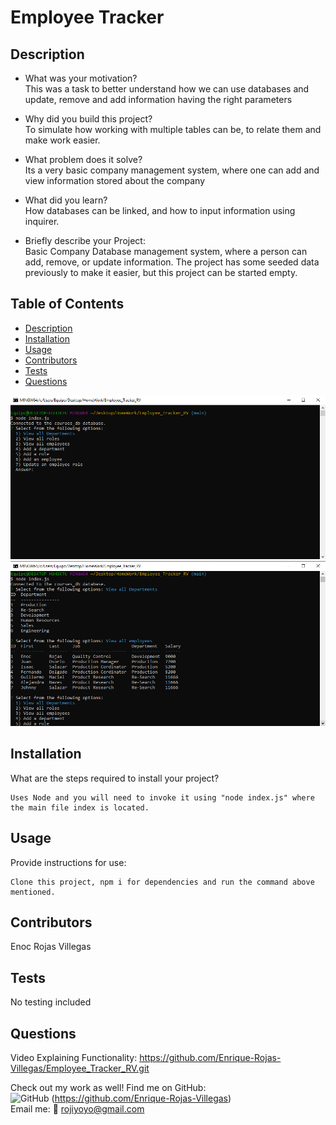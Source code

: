 # Employee Tracker

## Description

- What was your motivation? <br>
  This was a task to better understand how we can use databases and update, remove and add information having the right parameters

- Why did you build this project? <br>
  To simulate how working with multiple tables can be, to relate them and make work easier.

- What problem does it solve? <br>
  Its a very basic company management system, where one can add and view information stored about the company

- What did you learn? <br>
  How databases can be linked, and how to input information using inquirer.
  <br>
- Briefly describe your Project: <br>
  Basic Company Database management system, where a person can add, remove, or update information. The project has some seeded data previously to make it easier, but this project can be started empty.
  <br>

## Table of Contents

- [Description](#description)
- [Installation](#installation)
- [Usage](#usage)
- [Contributors](#contributors)
- [Tests](#tests)
- [Questions](#questions)

![Main](./images/main.PNG)
![Second](./images/second.PNG)

## Installation

What are the steps required to install your project?

    Uses Node and you will need to invoke it using "node index.js" where the main file index is located.

## Usage

Provide instructions for use:

    Clone this project, npm i for dependencies and run the command above mentioned.

## Contributors

Enoc Rojas Villegas

## Tests

No testing included

## Questions

Video Explaining Functionality: https://github.com/Enrique-Rojas-Villegas/Employee_Tracker_RV.git

Check out my work as well!
Find me on GitHub:<br>
![GitHub](https://img.shields.io/badge/GitHub-100000?style=for-the-badge&logo=github&logoColor=white) (https://github.com/Enrique-Rojas-Villegas) <br>
Email me: 📧 rojiyoyo@gmail.com
